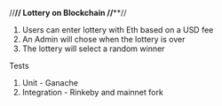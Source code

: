 //******************************************//
        Lottery on Blockchain
//********************************************//

1. Users can enter lottery with Eth based on a USD fee
2. An Admin will chose when the lottery is over
3. The lottery will select a random winner

Tests
1. Unit - Ganache
2. Integration - Rinkeby and mainnet fork